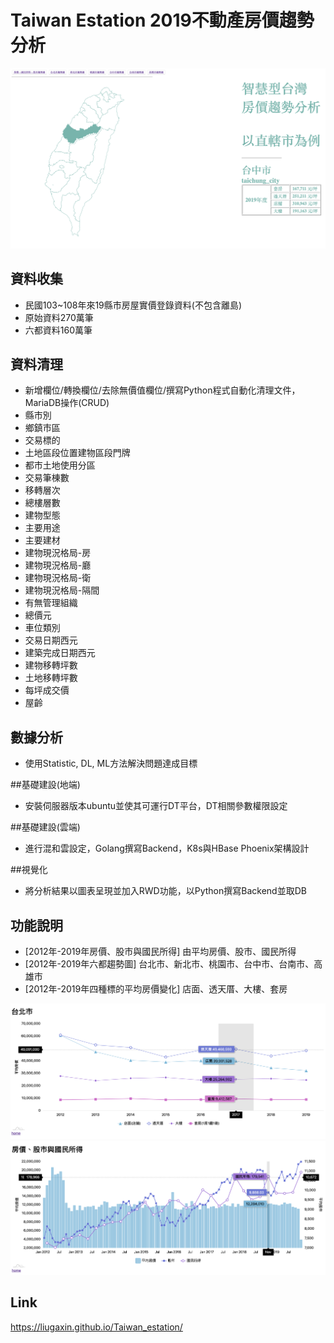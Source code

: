 # Taiwan Estation 2019不動產房價趨勢分析

![image](https://github.com/liugaxin/Taiwan_estation/blob/master/Emp_Taiwan.png)

## 資料收集

- 民國103~108年來19縣市房屋實價登錄資料(不包含離島)
- 原始資料270萬筆
- 六都資料160萬筆

## 資料清理

- 新增欄位/轉換欄位/去除無價值欄位/撰寫Python程式自動化清理文件，MariaDB操作(CRUD)
- 縣市別
- 鄉鎮市區
- 交易標的
- 土地區段位置建物區段門牌
- 都市土地使用分區
- 交易筆棟數
- 移轉層次
- 總樓層數
- 建物型態
- 主要用途
- 主要建材
- 建物現況格局-房
- 建物現況格局-廳
- 建物現況格局-衛
- 建物現況格局-隔間
- 有無管理組織
- 總價元
- 車位類別
- 交易日期西元
- 建築完成日期西元
- 建物移轉坪數
- 土地移轉坪數
- 每坪成交價
- 屋齡

## 數據分析

- 使用Statistic, DL, ML方法解決問題達成目標

##基礎建設(地端) 

- 安裝伺服器版本ubuntu並使其可運行DT平台，DT相關參數權限設定

##基礎建設(雲端) 

- 進行混和雲設定，Golang撰寫Backend，K8s與HBase Phoenix架構設計

##視覺化 

- 將分析結果以圖表呈現並加入RWD功能，以Python撰寫Backend並取DB

## 功能說明

- [2012年-2019年房價、股市與國民所得] 由平均房價、股市、國民所得
- [2012年-2019年六都趨勢圖] 台北市、新北市、桃園市、台中市、台南市、高雄市
- [2012年-2019年四種標的平均房價變化] 店面、透天厝、大樓、套房

![image](https://github.com/liugaxin/Taiwan_estation/blob/master/Emp_Taipei.png)
![image](https://github.com/liugaxin/Taiwan_estation/blob/master/Emp_House_Stock_Salary.png)

## Link
https://liugaxin.github.io/Taiwan_estation/
